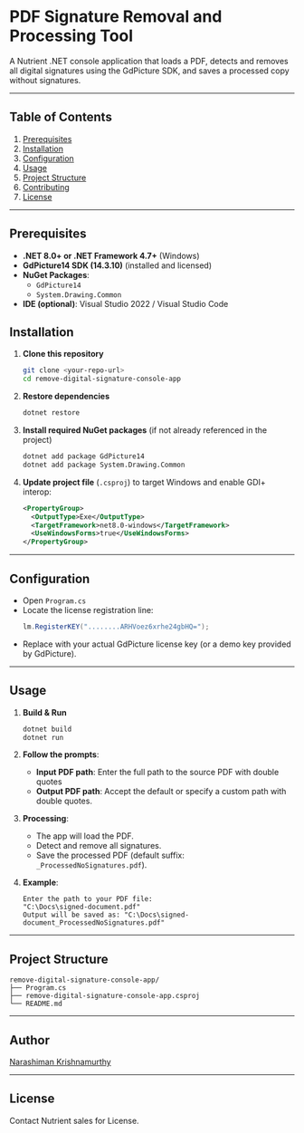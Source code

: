 # PDF Signature Removal and Processing Tool

A Nutrient .NET console application that loads a PDF, detects and removes all digital signatures using the GdPicture SDK, and saves a processed copy without signatures.

---

## Table of Contents

1. [Prerequisites](#prerequisites)
2. [Installation](#installation)
3. [Configuration](#configuration)
4. [Usage](#usage)
5. [Project Structure](#project-structure)
6. [Contributing](#contributing)
7. [License](#license)

---

## Prerequisites

- **.NET 8.0+ or .NET Framework 4.7+** (Windows)
- **GdPicture14 SDK (14.3.10)** (installed and licensed)
- **NuGet Packages**:
  - `GdPicture14`
  - `System.Drawing.Common`
- **IDE (optional)**: Visual Studio 2022 / Visual Studio Code

## Installation

1. **Clone this repository**

   ```bash
   git clone <your-repo-url>
   cd remove-digital-signature-console-app
   ```

2. **Restore dependencies**

   ```bash
   dotnet restore
   ```

3. **Install required NuGet packages** (if not already referenced in the project)

   ```bash
   dotnet add package GdPicture14
   dotnet add package System.Drawing.Common
   ```

4. **Update project file** (`.csproj`) to target Windows and enable GDI+ interop:

   ```xml
   <PropertyGroup>
     <OutputType>Exe</OutputType>
     <TargetFramework>net8.0-windows</TargetFramework>
     <UseWindowsForms>true</UseWindowsForms>
   </PropertyGroup>
   ```

---

## Configuration

- Open `Program.cs`
- Locate the license registration line:
  ```csharp
  lm.RegisterKEY("........ARHVoez6xrhe24gbHQ=");
  ```
- Replace with your actual GdPicture license key (or a demo key provided by GdPicture).

---

## Usage

1. **Build & Run**

   ```bash
   dotnet build
   dotnet run
   ```

2. **Follow the prompts**:

   - **Input PDF path**: Enter the full path to the source PDF with double quotes
   - **Output PDF path**: Accept the default or specify a custom path with double quotes.

3. **Processing**:

   - The app will load the PDF.
   - Detect and remove all signatures.
   - Save the processed PDF (default suffix: `_ProcessedNoSignatures.pdf`).

4. **Example**:

   ```text
   Enter the path to your PDF file:
   "C:\Docs\signed-document.pdf"
   Output will be saved as: "C:\Docs\signed-document_ProcessedNoSignatures.pdf"
   ```

---

## Project Structure

```
remove-digital-signature-console-app/
├── Program.cs
├── remove-digital-signature-console-app.csproj
└── README.md
```

---

## Author
[Narashiman Krishnamurthy](https://www.linkedin.com/in/narashimank/)

---

## License
Contact Nutrient sales for License.

